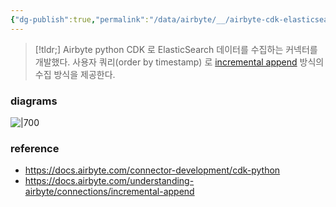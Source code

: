 ```yaml
---
{"dg-publish":true,"permalink":"/data/airbyte/__/airbyte-cdk-elasticsearch-rest/","tags":["airbyte","cdk","elasticsearch"],"dgHomeLink":"ture","dgShowBacklinks":true,"dgShowLocalGraph":true,"dgEnableSearch":true,"dgLinkPreview":"ture","dgShowTags":true,"noteIcon":""}
---
```




> [!tldr;]
> Airbyte python CDK 로 ElasticSearch 데이터를 수집하는 커넥터를 개발했다. 사용자 쿼리(order by timestamp) 로 [incremental append](https://docs.airbyte.com/understanding-airbyte/connections/incremental-append/) 방식의 수집 방식을 제공한다.


### diagrams


![|700](https://i.imgur.com/MX5IJP5.png)

### reference


- https://docs.airbyte.com/connector-development/cdk-python
- https://docs.airbyte.com/understanding-airbyte/connections/incremental-append
